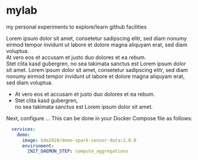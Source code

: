 # mylab
my personal experiments to explore/learn github facilities

Lorem ipsum dolor sit amet, consetetur sadipscing elitr,
sed diam nonumy eirmod tempor invidunt ut labore et dolore magna aliquyam erat,
sed diam voluptua.  
    At vero eos et accusam et justo duo dolores et ea rebum.  
Stet clita kasd gubergren, no sea takimata sanctus est Lorem ipsum dolor sit amet.
Lorem ipsum dolor sit amet, consetetur sadipscing elitr,
sed diam nonumy eirmod tempor invidunt ut labore et dolore magna aliquyam erat,
sed diam voluptua.
* At vero eos et accusam et justo duo dolores et ea rebum.
* Stet clita kasd gubergren,  
  no sea takimata sanctus est Lorem ipsum dolor sit amet.
  
Next, configure ... This can be done in your Docker Compose file as follows:    

```yaml
  services:    
    demo:    
      image: bde2020/demo-spark-sensor-data:2.0.0   
      environment:   
        INIT_DAEMON_STEP: compute_aggregations    
```
